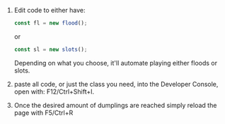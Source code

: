 1. Edit code to either have:
    ```javascript
    const fl = new flood();
    ```
    or
    ```javascript
    const sl = new slots();
    ```
    Depending on what you choose, it'll automate playing either floods or slots.

2. paste all code, or just the class you need, into the Developer Console, open with: F12/Ctrl+Shift+I.

3. Once the desired amount of dumplings are reached simply reload the page with F5/Ctrl+R
